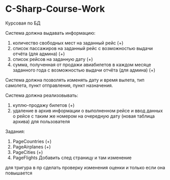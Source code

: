 # C-Sharp-Course-Work
Курсовая по БД

Система должна выдавать информацию:
1) количество свободных мест на заданный рейс (+)
2) список пассажиров на заданный рейс с возможностью выдачи отчёта (для админа) (+)
3) список рейсов на заданную дату (+)
4) сумма, полученная от продажи авиабилетов в каждом месяце заданного года с возможностью выдачи отчёта (для админа) (+)

Система должна позволять изменять дату и время вылета, тип самолета, пункт отправления, пункт назначения.

Система должна реализовывать:
1) куплю-продажу билетов (+)
2) удаление в архив информации о выполненном рейсе и ввод данных о рейсе с таким же номером на очередную дату (новая таблица архива) для пользователя
 
Задания:
1) PageCountries (+)
2) PageAirplanes (+)
3) PageCities (+)
4) PageFlights Добавить след страницу и там изменение

для тригура в пр сделать проверку изменения оценки и только если она повышается
